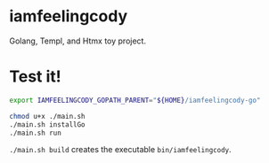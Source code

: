 # iamfeelingcody
Golang, Templ, and Htmx toy project.

# Test it!
```sh
export IAMFEELINGCODY_GOPATH_PARENT="${HOME}/iamfeelingcody-go"

chmod u+x ./main.sh
./main.sh installGo
./main.sh run
```

`./main.sh build` creates the executable `bin/iamfeelingcody`.
